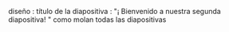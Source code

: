 diseño : título de la diapositiva
 : "¡ Bienvenido a nuestra segunda diapositiva! "
 como molan 
 todas 
 las diapositivas

